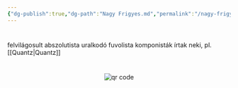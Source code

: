 ```yaml
---
{"dg-publish":true,"dg-path":"Nagy Frigyes.md","permalink":"/nagy-frigyes/"}
---
```


#

felvilágosult abszolutista uralkodó
fuvolista
komponisták írtak neki, pl. [[Quantz\|Quantz]]



#
<p style="text-align: center;"><img src="https://chart.googleapis.com/chart?cht=qr&chl=https://notes.andrasdenes.com/nagy-frigyes&chs=180x180&choe=UTF-8&chld=L|2" alt="qr code"></p>

